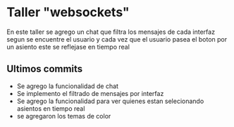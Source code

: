 # Taller "websockets"
En este taller se agrego un chat que filtra los mensajes de cada interfaz segun se encuentre el usuario y cada vez que el usuario pasea el boton por un asiento este se reflejase en tiempo real 

## Ultimos commits
* Se agrego la funcionalidad de chat
* Se implemento el filtrado de mensajes por interfaz
* Se agrego la funcionalidad  para ver quienes estan selecionando asientos en tiempo real
* se agregaron los temas de color

